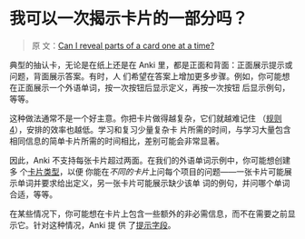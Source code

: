 # 我可以一次揭示卡片的一部分吗？

> 原
> 文：[Can I reveal parts of a card one at a time?](https://faqs.ankiweb.net/can-i-reveal-parts-of-a-card-one-at-a-time.html)

典型的抽认卡，无论是在纸上还是在 Anki 里，都是正面和背面：正面展示提示或问题，背面展示答案。有时，人
们希望在答案上增加更多步骤。例如，你可能想在正面展示一个外语单词，按一次按钮后显示定义，再按一次按钮
后显示例句，等等。

这种做法通常不是一个好主意。你把卡片做得越复杂，它们就越难记住
（[规则 4](http://www.supermemo.com/articles/20rules.htm)），安排的效率也越低。学习和复习少量复杂卡
片所需的时间，与学习大量包含相同信息的简单卡片所需的时间相比，差别可能会非常显著。

因此，Anki 不支持每张卡片超过两面。在我们的外语单词示例中，你可能想创建多
个[卡片类型](https://open-spaced-repetition.github.io/anki-manual-zh-CN/templates/intro.html)，以便
你能在*不同的卡片*上问每个项目的问题——一张卡片可能展示单词并要求给出定义，另一张卡片可能展示缺少该单
词的例句，并问哪个单词合适，等等。

在某些情况下，你可能想在卡片上包含一些额外的非必需信息，而不在需要之前显示它。针对这种情况，Anki 提
供
了[提示字段](https://open-spaced-repetition.github.io/anki-manual-zh-CN/templates/fields.html#hint-fields)。
